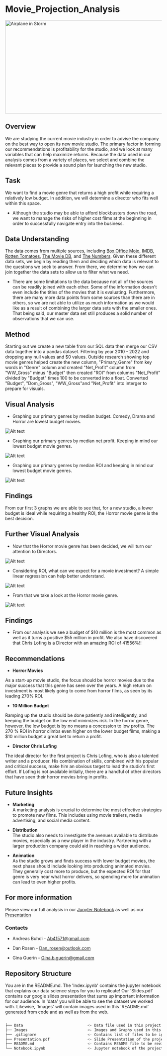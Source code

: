 # Movie_Projection_Analysis #

<div style="text-align: left;" style="border: 2px solid black;">
    <img src="https://media.istockphoto.com/id/461998989/photo/photo-of-an-old-movie-projector.jpg?s=612x612&w=0&k=20&c=U5q3IB106Zjcc5b0qDOQN1YZH4ktfaMTyVzwcuLuMfI=" alt="Airplane in Storm" width="600" height="300">
</div>



## Overview ##
We are studying the current movie industry in order to advise the company on the best way to open its new movie studio.  The primary factor in forming our recommendations is profitability for the studio, and we look at many variables that can help maximize returns.  Because the data used in our analysis comes from a variety of places, we select and combine the relevant pieces to provide a sound plan for launching the new studio.



## Task ##

We want to find a movie genre that returns a high profit while requiring a relatively low budget.  In addition, we will determine a director who fits well within this space.  

- Although the studio may be able to afford blockbusters down the road, we want to manage the risks of higher cost films at the beginning in order to successfully navigate entry into the business.



## Data Understanding ##

The data comes from multiple sources, including <a href="https://www.boxofficemojo.com/">Box Office Mojo</a>, <a href="https://www.imdb.com/">IMDB</a>, <a href="https://www.rottentomatoes.com/">Rotten Tomatoes</a>, <a href="https://www.themoviedb.org/">The Movie DB</a>, and <a href="https://www.the-numbers.com/">The Numbers</a>.  Given these different data sets, we begin by reading them and deciding which data is relevant to the questions we seek to answer.  From there, we determine how we can join together the data sets to allow us to filter what we need.

- There are some limitations to the data because not all of the sources can be readily joined with each other.  Some of the information doesn't even include the titles of the movies that it is evaluating.  Furthermore, there are many more data points from some sources than there are in others, so we are not able to utilize as much information as we would like as a result of combining the larger data sets with the smaller ones.  That being said, our master data set still produces a solid number of observations that we can use.


## Method ##

Starting out we create a new table from our SQL data then merge our CSV data together into a pandas dataset. Filtering by year 2010 - 2022 and dropping any null values and $0 values. Outside research showing top movie genres helped create the new column, "Primary_Genre" from key words in "Genre" column and created "Net_Profit" column from "WW_Gross" minus "Budget" then created "ROI" from columns "Net_Profit" divided by "Budget" times 100 to be converted into a float. Converted "Budget", "Dom_Gross", "WW_Gross"and  "Net_Profit" into interger to prepare for visuals.


## Visual Analysis ##

- Graphing our primary genres by median budget. Comedy, Drama and Horror are lowest budget movies.


![Alt text](https://github.com/ginaguerin/Movie_Projection_Analysis/blob/master/Images/Med:Budget:MovieGenre.png?raw=true)


- Graphing our primary genres by median net profit. Keeping in mind our lowest budget movie genres.


![Alt text](https://github.com/ginaguerin/Movie_Projection_Analysis/blob/master/Images/Med:NetPro:MovieGenre.png?raw=true)


- Graphing our primary genres by median ROI and keeping in mind our lowest budget movie genres.


![Alt text](https://github.com/ginaguerin/Movie_Projection_Analysis/blob/master/Images/Med:ROI:MovieGenre.png?raw=true)


## Findings ##

From our first 3 graphs we are able to see that, for a new studio, a lower budget is ideal while requiring a healthy ROI, the Horror movie genre is the best decision.

## Further Visual Analysis ##

- Now that the Horror movie genre has been decided, we will turn our attention to Directors.


![Alt text](https://github.com/ginaguerin/Movie_Projection_Analysis/blob/master/Images/TopHorrorDirec:AvROI.png?raw=true)


- Considering ROI, what can we expect for a movie investment? A simple linear regression can help better understand.


![Alt text](https://github.com/ginaguerin/Movie_Projection_Analysis/blob/master/Images/SLR:Budget:Net:All.png?raw=true)


- From that we take a look at the Horror movie genre.


![Alt text](https://github.com/ginaguerin/Movie_Projection_Analysis/blob/master/Images/SLR:Budget:NET:Horror.png?raw=true)

## Findings ##

- From our analysis we see a budget of $10 million is the most common as well as it turns a positive $55 million in profit. We also have discovered that Chris Lofing is a Director with an amazing ROI of 41556%!!

## Recommendations ##

- **Horror Movies**

As a start-up movie studio, the focus should be horror movies due to the major success that this genre has seen over the years.  A high return on investment is most likely going to come from horror films, as seen by its leading 270% ROI.


- **10 Million Budget**

Ramping up the studio should be done patiently and intelligently, and keeping the budget on the low end minimizes
risk.  In the horror genre, however, the low budget is by no means a concession to low profits.  The 270 % ROI in horror climbs even higher on the lower budget films, making a $10 million budget a great bet to return a profit.  


- **Director Chris Lofing**

The ideal director for the first project is Chris Lofing, who is also a talented writer and a producer.  His combination of skills, combined with his popular and critical success, make him an obvious target to lead the studio's first effort.  If Lofing is not available initially, there are a handful of other directors that have seen their horror movies bring in profits.



## Future Insights ## 

- **Marketing**  
A marketing analysis is crucial to determine the most effective strategies to promote new films.  This includes using movie trailers, media advertising, and social media content.  

- **Distribution**  
The studio also needs to investigate the avenues available to distribute movies, especially as a new player in the industry.  Partnering with a larger production company could aid in reaching a wider audience.  

- **Animation**  
As the studio grows and finds success with lower budget movies, the next phase should include looking into producing animated movies.  They generally cost more to produce, but the expected ROI for that genre is very near what horror delivers, so spending more for animation can lead to even higher profits.

## For more information ##

Please view our full analysis in our [Jupyter Notebook](https://github.com/ginaguerin/Movie_Projection_Analysis/blob/master/Notebook3.ipynb) as well as our [Presentation](https://github.com/ginaguerin/Movie_Projection_Analysis/blob/master/Presentation.pdf)

### Contacts ##

- Andreas Buhdi - Ab41571@gmail.com

- Dan Rosen - Dan_rosen@outlook.com

- Gina Guerin - Gina.b.guerin@gmail.com





## Repository Structure ##

You are in the README.md. The 'Index.ipynb' contains the jupyter notebook that explains our data science steps for you to replicate! Our 'Slides.pdf' contains our google slides presentation that sums up important information for our audience. In 'data' you will be able to see the dataset we worked with. Likewise, 'Images' will contain images used in this 'README.md' generated from code and as well as from the web.


```bash

├── Data                             <- Data file used in this project
├── Images                           <- Images and Graphs used in this project obtained from external and internal source
├── .gitignore                       <- Contains list of files to be ignored from GitHub
├── Presentation.pdf                 <- Slide Presentation of the project
├── README.md                        <- Contains README file to be reviewed
└── Notebook.ipynb                   <- Jupyter notebook of the project containing codes and analysis


```

